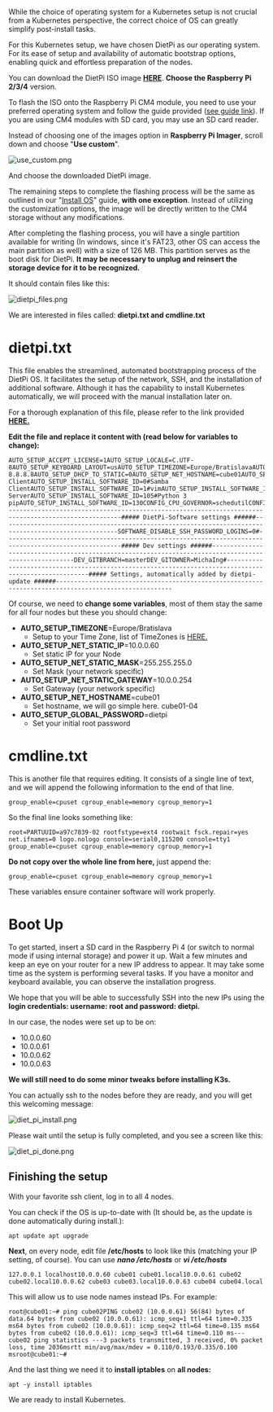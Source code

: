 While the choice of operating system for a Kubernetes setup is not crucial from a Kubernetes perspective, the correct choice of OS can greatly simplify post-install tasks.

For this Kubernetes setup, we have chosen DietPi as our operating system. For its ease of setup and availability of automatic bootstrap options, enabling quick and effortless preparation of the nodes.

You can download the DietPi ISO image **[HERE](https://dietpi.com/#downloadinfo)**. **Choose the Raspberry Pi 2/3/4** version.

To flash the ISO onto the Raspberry Pi CM4 module, you need to use your preferred operating system and follow the guide provided ([see guide link](https://help.turingpi.com/hc/en-us/articles/8687165986205)). If you are using CM4 modules with SD card, you may use an SD card reader.

Instead of choosing one of the images option in **Raspberry Pi Imager**, scroll down and choose "**Use custom**".

![use_custom.png](https://help.turingpi.com/hc/article_attachments/9042999711261)

And choose the downloaded DietPi image.

The remaining steps to complete the flashing process will be the same as outlined in our "[Install OS](https://help.turingpi.com/hc/en-us/articles/8687165986205)" guide, **with one exception**. Instead of utilizing the customization options, the image will be directly written to the CM4 storage without any modifications.

After completing the flashing process, you will have a single partition available for writing (In windows, since it's FAT23, other OS can access the main partition as well) with a size of 126 MB. This partition serves as the boot disk for DietPi. **It may be necessary to unplug and reinsert the storage device for it to be recognized.**

It should contain files like this:

![dietpi_files.png](https://help.turingpi.com/hc/article_attachments/9044106102173)

We are interested in files called: **dietpi.txt and cmdline.txt**

dietpi.txt
==========

This file enables the streamlined, automated bootstrapping process of the DietPi OS. It facilitates the setup of the network, SSH, and the installation of additional software. Although it has the capability to install Kubernetes automatically, we will proceed with the manual installation later on.

For a thorough explanation of this file, please refer to the link provided **[HERE.](https://github.com/MichaIng/DietPi/blob/master/dietpi.txt)**

**Edit the file and replace it content with (read below for variables to change):**

```
AUTO_SETUP_ACCEPT_LICENSE=1AUTO_SETUP_LOCALE=C.UTF-8AUTO_SETUP_KEYBOARD_LAYOUT=usAUTO_SETUP_TIMEZONE=Europe/BratislavaAUTO_SETUP_NET_ETHERNET_ENABLED=1AUTO_SETUP_NET_WIFI_ENABLED=0AUTO_SETUP_NET_ETH_FORCE_SPEED=0AUTO_SETUP_NET_WIFI_COUNTRY_CODE=SKAUTO_SETUP_NET_USESTATIC=1AUTO_SETUP_NET_STATIC_IP=10.0.0.60AUTO_SETUP_NET_STATIC_MASK=255.255.255.0AUTO_SETUP_NET_STATIC_GATEWAY=10.0.0.254AUTO_SETUP_NET_STATIC_DNS=1.1.1.1 8.8.8.8AUTO_SETUP_DHCP_TO_STATIC=0AUTO_SETUP_NET_HOSTNAME=cube01AUTO_SETUP_BOOT_WAIT_FOR_NETWORK=1AUTO_SETUP_SWAPFILE_SIZE=1AUTO_SETUP_SWAPFILE_LOCATION=/var/swapAUTO_SETUP_HEADLESS=1AUTO_UNMASK_LOGIND=0AUTO_SETUP_CUSTOM_SCRIPT_EXEC=0AUTO_SETUP_BACKUP_RESTORE=0AUTO_SETUP_SSH_SERVER_INDEX=-2AUTO_SETUP_LOGGING_INDEX=-1AUTO_SETUP_RAMLOG_MAXSIZE=50AUTO_SETUP_WEB_SERVER_INDEX=0AUTO_SETUP_DESKTOP_INDEX=0AUTO_SETUP_BROWSER_INDEX=0AUTO_SETUP_AUTOSTART_TARGET_INDEX=7AUTO_SETUP_AUTOSTART_LOGIN_USER=rootAUTO_SETUP_GLOBAL_PASSWORD=dietpiAUTO_SETUP_AUTOMATED=1SURVEY_OPTED_IN=0#OpenSSH ClientAUTO_SETUP_INSTALL_SOFTWARE_ID=0#Samba ClientAUTO_SETUP_INSTALL_SOFTWARE_ID=1#vimAUTO_SETUP_INSTALL_SOFTWARE_ID=20#RPi.GPIOAUTO_SETUP_INSTALL_SOFTWARE_ID=69#OpenSSH ServerAUTO_SETUP_INSTALL_SOFTWARE_ID=105#Python 3 pipAUTO_SETUP_INSTALL_SOFTWARE_ID=130CONFIG_CPU_GOVERNOR=schedutilCONFIG_CPU_ONDEMAND_SAMPLE_RATE=25000CONFIG_CPU_ONDEMAND_SAMPLE_DOWNFACTOR=40CONFIG_CPU_USAGE_THROTTLE_UP=50CONFIG_CPU_MAX_FREQ=DisabledCONFIG_CPU_MIN_FREQ=DisabledCONFIG_CPU_DISABLE_TURBO=0CONFIG_PROXY_ADDRESS=MyProxyServer.comCONFIG_PROXY_PORT=8080CONFIG_PROXY_USERNAME=CONFIG_PROXY_PASSWORD=CONFIG_G_CHECK_URL_TIMEOUT=10CONFIG_G_CHECK_URL_ATTEMPTS=5CONFIG_CHECK_CONNECTION_IP=8.8.8.8CONFIG_CHECK_CONNECTION_IPV6=2620:fe::feCONFIG_CHECK_DNS_DOMAIN=google.comCONFIG_CHECK_DIETPI_UPDATES=1CONFIG_CHECK_APT_UPDATES=1CONFIG_NTP_MODE=2CONFIG_SERIAL_CONSOLE_ENABLE=1CONFIG_SOUNDCARD=noneCONFIG_LCDPANEL=noneCONFIG_ENABLE_IPV6=0CONFIG_APT_RASPBIAN_MIRROR=http://raspbian.raspberrypi.org/raspbian/CONFIG_APT_DEBIAN_MIRROR=https://deb.debian.org/debian/CONFIG_NTP_MIRROR=debian.pool.ntp.org#------------------------------------------------------------------------------------------------------##### DietPi-Software settings ######------------------------------------------------------------------------------------------------------SOFTWARE_DISABLE_SSH_PASSWORD_LOGINS=0#------------------------------------------------------------------------------------------------------##### Dev settings ######------------------------------------------------------------------------------------------------------DEV_GITBRANCH=masterDEV_GITOWNER=MichaIng#------------------------------------------------------------------------------------------------------##### Settings, automatically added by dietpi-update ######------------------------------------------------------------------------------------------------------
```

Of course, we need to **change some variables**, most of them stay the same for all four nodes but these you should change:

- **AUTO\_SETUP\_TIMEZONE**=Europe/Bratislava 
    - Setup to your Time Zone, list of TimeZones is [HERE.](https://en.wikipedia.org/wiki/List_of_tz_database_time_zones)
- **AUTO\_SETUP\_NET\_STATIC\_IP**=10.0.0.60 
    - Set static IP for your Node
- **AUTO\_SETUP\_NET\_STATIC\_MASK**=255.255.255.0 
    - Set Mask (your network specific)
- **AUTO\_SETUP\_NET\_STATIC\_GATEWAY**=10.0.0.254 
    - Set Gateway (your network specific)
- **AUTO\_SETUP\_NET\_HOSTNAME**=cube01 
    - Set hostname, we will go simple here. cube01-04
- **AUTO\_SETUP\_GLOBAL\_PASSWORD**=dietpi 
    - Set your initial root password

cmdline.txt
===========

This is another file that requires editing. It consists of a single line of text, and we will append the following information to the end of that line.

```
group_enable=cpuset cgroup_enable=memory cgroup_memory=1
```

So the final line looks something like:

```
root=PARTUUID=a97c7839-02 rootfstype=ext4 rootwait fsck.repair=yes net.ifnames=0 logo.nologo console=serial0,115200 console=tty1 group_enable=cpuset cgroup_enable=memory cgroup_memory=1
```

**Do not copy over the whole line from here,** just append the:

```
group_enable=cpuset cgroup_enable=memory cgroup_memory=1
```

These variables ensure container software will work properly.

Boot Up
=======

To get started, insert a SD card in the Raspberry Pi 4 (or switch to normal mode if using internal storage) and power it up. Wait a few minutes and keep an eye on your router for a new IP address to appear. It may take some time as the system is performing several tasks. If you have a monitor and keyboard available, you can observe the installation progress.

We hope that you will be able to successfully SSH into the new IPs using the **login credentials: username: root and password: dietpi.**

In our case, the nodes were set up to be on:

- 10.0.0.60
- 10.0.0.61
- 10.0.0.62
- 10.0.0.63

**We will still need to do some minor tweaks before installing K3s.**

You can actually ssh to the nodes before they are ready, and you will get this welcoming message:

![diet_pi_install.png](https://help.turingpi.com/hc/article_attachments/9046185831837)

Please wait until the setup is fully completed, and you see a screen like this:

![diet_pi_done.png](https://help.turingpi.com/hc/article_attachments/9046258502301)

Finishing the setup
-------------------

With your favorite ssh client, log in to all 4 nodes.

You can check if the OS is up-to-date with (It should be, as the update is done automatically during install.):

```
apt update apt upgrade
```

**Next**, on every node, edit file **/etc/hosts** to look like this (matching your IP setting, of course). You can use ***nano /etc/hosts*** or ***vi /etc/hosts***

```
127.0.0.1 localhost10.0.0.60 cube01 cube01.local10.0.0.61 cube02 cube02.local10.0.0.62 cube03 cube03.local10.0.0.63 cube04 cube04.local
```

This will allow us to use node names instead IPs. For example:

```
root@cube01:~# ping cube02PING cube02 (10.0.0.61) 56(84) bytes of data.64 bytes from cube02 (10.0.0.61): icmp_seq=1 ttl=64 time=0.335 ms64 bytes from cube02 (10.0.0.61): icmp_seq=2 ttl=64 time=0.135 ms64 bytes from cube02 (10.0.0.61): icmp_seq=3 ttl=64 time=0.110 ms--- cube02 ping statistics ---3 packets transmitted, 3 received, 0% packet loss, time 2036msrtt min/avg/max/mdev = 0.110/0.193/0.335/0.100 msroot@cube01:~# 
```

And the last thing we need it to **install iptables** on **all nodes:**

```
apt -y install iptables
```

We are ready to install Kubernetes.